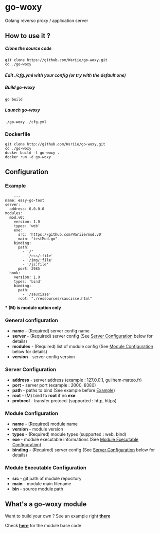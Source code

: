 # go-woxy
Golang reverso proxy / application server

## How to use it ?

##### Clone the source code

    git clone https://github.com/Wariie/go-woxy.git
    cd ./go-woxy
    
##### Edit **./cfg.yml** with your config *(or try with the default one)*

##### Build go-woxy

    go build

##### Launch go-woxy

    ./go-woxy ./cfg.yml

### Dockerfile

    git clone http://github.com/Wariie/go-woxy.git
    cd ./go-woxy
    docker build -t go-woxy .
    docker run -d go-woxy


## Configuration

### Example 

        ---
    name: easy-go-test
    server:
      address: 0.0.0.0  
    modules: 
      mod.v0: 
        version: 1.0
        types: 'web'
        exe:
          src: 'https://github.com/Wariie/mod.v0'
          main: "testMod.go"
        binding:
          path: 
            - '/'
            - '/css/:file'
            - '/img/:file'
            - '/js:file'
          port: 2985  
      hook:
        version: 1.0
        types: 'bind'
        binding:
          path:
            - '/saucisse' 
          root: "./ressources/saucisse.html"


**\* (M) is module option only**

### General configuration

* **name** - (Required) server config name
* **server** - (Required) server config (See [Server Configuration](#server-configuration) below for details)
* **modules** - (Required) list of module config (See [Module Configuration](#module-configuration) below for details)
* **version** - server config version


### Server Configuration
* **address** - server address (example : 127.0.0.1, guilhem-mateo.fr)
* **port** - server port (example : 2000, 8080)
* **path** - paths to bind (See example before [Example](#example))
* **root** - (M) bind to **root** if no **exe**
* **protocol** - transfer protocol (supported : http, https)

### Module Configuration
* **name** - (Required) module name
* **version** - module version
* **types** - (Required) module types (supported : web, bind)
* **exe** - module executable informations (See [Module Executable Configuration](#module-executable-configuration))
* **binding** - (Required) server config (See [Server Configuration](#server-configuration) below for details)

### Module Executable Configuration
* **src** - git path of module repository
* **main** - module main filename
* **bin** - source module path

## What's a go-woxy module

Want to build your own ?
See an example right **[there](https://github.com/Wariie/mod.v0)**



Check **[here](https://github.com/Wariie/go-woxy/tree/master/modbase)** for the module base code



